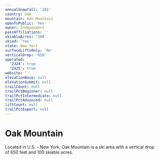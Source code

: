 ```yaml
---
annualSnowfall: '101'
country: USA
mountain: Oak Mountain
openToPublic: 'Yes'
owner: Independent
passAffiliations: ''
skiableAcres: '100'
skied: 'Yes'
state: New York
surfaceLiftsOnly: 'No'
verticalDrop: '650'
operated:
  '2324': true
  '2425': true
website: ''
elevationBase: null
elevationSummit: null
trailCount: null
trailPctBeginner: null
trailPctIntermediate: null
trailPctAdvanced: null
liftCount: null
trailPctExpert: null
---
```



# Oak Mountain

Located in U.S. - New York, Oak Mountain is a ski area with a vertical drop of 650 feet and 100 skiable acres.

